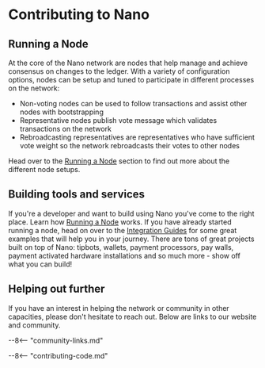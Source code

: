 # Contributing to Nano

## Running a Node

At the core of the Nano network are nodes that help manage and achieve consensus on changes to the ledger. With a variety of configuration options, nodes can be setup and tuned to participate in different processes on the network:

* Non-voting nodes can be used to follow transactions and assist other nodes with bootstrapping
* Representative nodes publish vote message which validates transactions on the network
* Rebroadcasting representatives are representatives who have sufficient vote weight so the network rebroadcasts their votes to other nodes

Head over to the [Running a Node](/running-a-node/getting-started) section to find out more about the different node setups.

## Building tools and services

If you're a developer and want to build using Nano you've come to the right place. Learn how [Running a Node](/running-a-node/getting-started) works. If you have already started running a node, head on over to the [Integration Guides](/integration-guides/the-basics/) for some great examples that will help you in your journey. There are tons of great projects built on top of Nano: tipbots, wallets, payment processors, pay walls, payment activated hardware installations and so much more - show off what you can build!

## Helping out further

If you have an interest in helping the network or community in other capacities, please don't hesitate to reach out. Below are links to our website and community. 

--8<-- "community-links.md"

--8<-- "contributing-code.md"